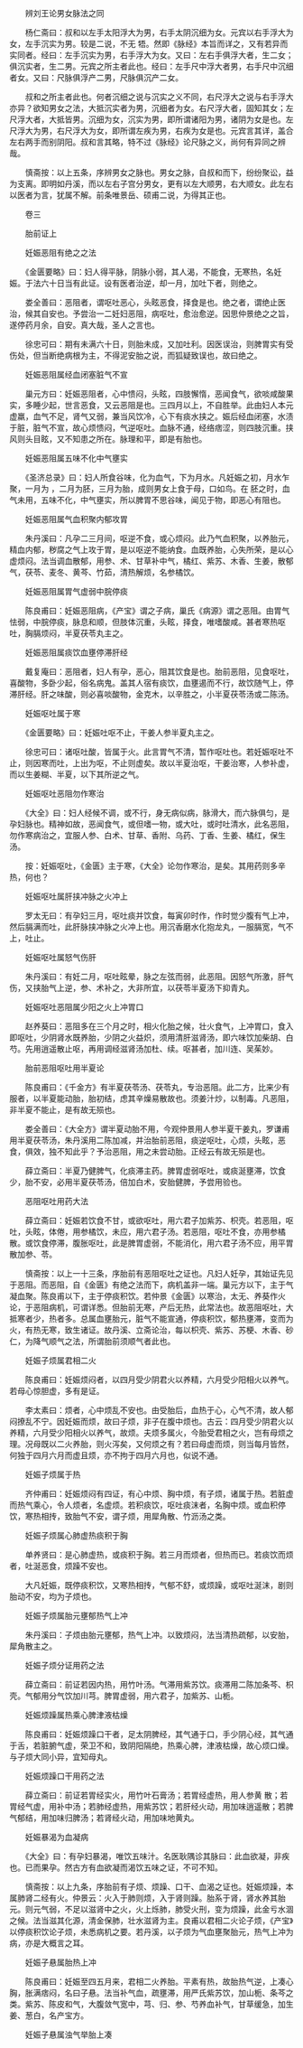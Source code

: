 <!-- { "loadSidebar": true } -->
　　辨刘王论男女脉法之同

　　杨仁斋曰：叔和以左手太阳浮大为男，右手太阴沉细为女。元宾以右手浮大为女，左手沉实为男。较是二说，不无 牾。然即《脉经》本旨而详之，又有若异而实同者。经曰：左手沉实为男，右手浮大为女。又曰：左右手俱浮大者，生二女；俱沉实者，生二男。元宾之所主者此也。经曰：左手尺中浮大者男，右手尺中沉细者女。又曰：尺脉俱浮产二男，尺脉俱沉产二女。

　　叔和之所主者此也。何者沉细之说与沉实之义不同，右尺浮大之说与右手浮大亦异？欲知男女之法，大抵沉实者为男，沉细者为女。右尺浮大者，固知其女；左尺浮大者，大抵皆男。沉细为女，沉实为男，即所谓诸阳为男，诸阴为女是也。左尺浮大为男，右尺浮大为女，即所谓左疾为男，右疾为女是也。元宾言其详，盖合左右两手而别阴阳。叔和言其略，特不过《脉经》论尺脉之义，尚何有异同之辨哉。

　　慎斋按：以上五条，序辨男女之脉也。男女之脉，自叔和而下，纷纷聚讼，益为支离。即明如丹溪，而以左右子宫分男女，更有以左大顺男，右大顺女。此左右以医者为言，犹属不解。前条唯景岳、硕甫二说，为得其正也。

　　卷三

　　胎前证上

　　妊娠恶阻有绝之之法

　　《金匮要略》曰：妇人得平脉，阴脉小弱，其人渴，不能食，无寒热，名妊娠。于法六十日当有此证。设有医者治逆，却一月，加吐下者，则绝之。

　　娄全善曰：恶阻者，谓呕吐恶心，头眩恶食，择食是也。绝之者，谓绝止医治，候其自安也。予尝治一二妊妇恶阻，病呕吐，愈治愈逆。因思仲景绝之之旨，遂停药月余，自安。真大哉，圣人之言也。

　　徐忠可曰：期有未满六十日，则胎未成，又加吐利。因医误治，则脾胃实有受伤处，但当断绝病根为主，不得泥安胎之说，而狐疑致误也，故曰绝之。

　　妊娠恶阻属经血闭塞脏气不宣

　　巢元方曰：妊娠恶阻者，心中愦闷，头眩，四肢懈惰，恶闻食气，欲啖咸酸果实，多睡少起，世言恶食，又云恶阻是也。三四月以上，不自胜举。此由妇人本元虚羸，血气不足，肾气又弱，兼当风饮冷，心下有痰水挟之。娠后经血闭塞，水渍于脏，脏气不宣，故心烦愦闷，气逆呕吐。血脉不通，经络痞涩，则四肢沉重。挟风则头目眩，又不知患之所在。脉理和平，即是有胎也。

　　妊娠恶阻属五味不化中气壅实

　　《圣济总录》曰：妇人所食谷味，化为血气，下为月水。凡妊娠之初，月水乍聚，一月为 ，二月为胚，三月为胎，成则男女上食于母，口如鸟。在 胚之时，血气未用，五味不化，中气壅实，所以脾胃不思谷味，闻见于物，即恶心有阻也。

　　妊娠恶阻属气血积聚内郁攻胃

　　朱丹溪曰：凡孕二三月间，呕逆不食，或心烦闷。此乃气血积聚，以养胎元，精血内郁，秽腐之气上攻于胃，是以呕逆不能纳食。血既养胎，心失所荣，是以心虚烦闷。法当调血散郁，用参、术、甘草补中气，橘红、紫苏、木香、生姜，散郁气，茯苓、麦冬、黄芩、竹茹，清热解烦，名参橘饮。

　　妊娠恶阻属胃气虚弱中脘停痰

　　陈良甫曰：妊娠恶阻病，《产宝》谓之子病，巢氏《病源》谓之恶阻。由胃气怯弱，中脘停痰，脉息和顺，但肢体沉重，头眩，择食，唯嗜酸咸。甚者寒热呕吐，胸膈烦闷，半夏茯苓丸主之。

　　妊娠恶阻属痰饮血壅停滞肝经

　　戴复庵曰：恶阻者，妇人有孕，恶心，阻其饮食是也。胎前恶阻，见食呕吐，喜酸物，多卧少起，俗名病鬼。盖其人宿有痰饮，血壅遏而不行，故饮随气上，停滞肝经。肝之味酸，则必喜啖酸物，金克木，以辛胜之，小半夏茯苓汤或二陈汤。

　　妊娠呕吐属于寒

　　《金匮要略》曰：妊娠吐呕不止，干姜人参半夏丸主之。

　　徐忠可曰：诸呕吐酸，皆属于火。此言胃气不清，暂作呕吐也。若妊娠呕吐不止，则因寒而吐，上出为呕，不止则虚矣。故以半夏治呕，干姜治寒，人参补虚，而以生姜糊、半夏，以下其所逆之气。

　　妊娠呕吐恶阻勿作寒治

　　《大全》曰：妇人经候不调，或不行，身无病似病，脉滑大，而六脉俱匀，是孕妇脉也。精神如故，恶闻食气，或但嗜一物，或大吐，或时吐清水，此名恶阻，勿作寒病治之，宜服人参、白术、甘草、香附、乌药、丁香、生姜、橘红，保生汤。

　　按：妊娠呕吐，《金匮》主于寒，《大全》论勿作寒治，是矣。其用药则多辛热，何也？

　　妊娠呕吐属肝挟冲脉之火冲上

　　罗太无曰：有孕妇三月，呕吐痰并饮食，每寅卯时作，作时觉少腹有气上冲，然后膈满而吐，此肝脉挟冲脉之火冲上也。用沉香磨水化抱龙丸，一服膈宽，气不上，吐止。

　　妊娠呕吐属怒气伤肝

　　朱丹溪曰：有妊二月，呕吐眩晕，脉之左弦而弱，此恶阻。因怒气所激，肝气伤，又挟胎气上逆，参、术补之，大非所宜，以茯苓半夏汤下抑青丸。

　　妊娠呕吐恶阻属少阳之火上冲胃口

　　赵养葵曰：恶阻多在三个月之时，相火化胎之候，壮火食气，上冲胃口，食入即呕吐，少阴肾水既养胎，少阴之火益炽，须用清肝滋肾汤，即六味饮加柴胡、白芍。先用逍遥散止呕，再用调经滋肾汤加杜、续。呕甚者，加川连、吴茱妙。

　　胎前恶阻呕吐用半夏论

　　陈良甫曰：《千金方》有半夏茯苓汤、茯苓丸，专治恶阻。此二方，比来少有服者，以半夏能动胎，胎初结，虑其辛燥易散故也。须姜汁炒，以制毒。凡恶阻，非半夏不能止，是有故无殒也。

　　娄全善曰：《大全方》谓半夏动胎不用，今观仲景用人参半夏干姜丸，罗谦甫用半夏茯苓汤，朱丹溪用二陈加减，并治胎前恶阻，痰逆呕吐，心烦，头眩，恶食，俱效，独不知此乎？予治恶阻，用之未尝动胎。正经云有故无殒是也。

　　薛立斋曰：半夏乃健脾气，化痰滞主药。脾胃虚弱呕吐，或痰涎壅滞，饮食少，胎不安，必用半夏茯苓汤，倍加白术，安胎健脾，予尝用验也。

　　恶阻呕吐用药大法

　　薛立斋曰：妊娠若饮食不甘，或欲呕吐，用六君子加紫苏、枳壳。若恶阻，呕吐，头眩，体倦，用参橘饮，未应，用六君子汤。若恶阻，呕吐不食，亦用参橘散。或饮食停滞，腹胀呕吐，此是脾胃虚弱，不能消化，用六君子汤不应，用平胃散加参、苓。

　　慎斋按：以上一十三条，序胎前有恶阻呕吐之证也。凡妇人妊孕，其始证先见于恶阻。而恶阻，自《金匮》有绝之法而下，病机盖非一端。巢元方以下，主于气凝血聚。陈良甫以下，主于停痰积饮。若仲景《金匮》以寒治，太无、养葵作火论，于恶阻病机，可谓详悉。但胎前无寒，产后无热，此常法也。故恶阻呕吐，大抵寒者少，热者多。总属血壅胎元，脏气不能宣通，停痰积饮，郁热壅滞，变而为火，有热无寒，致生诸证。故丹溪、立斋论治，每以枳壳、紫苏、苏梗、木香、砂仁，为降气顺气之法，所谓胎前须顺气者此也。

　　妊娠子烦属君相二火

　　陈良甫曰：妊娠烦闷者，以四月受少阴君火以养精，六月受少阳相火以养气。若母心惊胆虚，多有是证。

　　李太素曰：烦者，心中烦乱不安也。由受胎后，血热于心，心气不清，故人郁闷撩乱不宁。因妊娠而烦，故曰子烦，非子在腹中烦也。古云：四月受少阴君火以养精，六月受少阳相火以养气，故烦。夫烦多属火，今胎受君相之火，岂有母烦之理。况母既以二火养胎，则火泻矣，又何烦之有？若曰母虚而烦，则当每月皆然，何独于四月六月而虚且烦，亦不拘于四月六月也，似说不通。

　　妊娠子烦属于热

　　齐仲甫曰：妊娠烦闷有四证，有心中烦、胸中烦，有子烦，诸属于热。若脏虚而热气乘心，令人烦者，名虚烦。若积痰饮，呕吐痰沫者，名胸中烦。或血积停饮，寒热相抟，致胎气不安，谓子烦，用犀角散、竹沥汤之类。

　　妊娠子烦属心肺虚热痰积于胸

　　单养贤曰：是心肺虚热，或痰积于胸。若三月而烦者，但热而已。若痰饮而烦者，吐涎恶食，烦躁不安也。

　　大凡妊娠，既停痰积饮，又寒热相抟，气郁不舒，或烦躁，或呕吐涎沫，剧则胎动不安，均为子烦也。

　　妊娠子烦属胎元壅郁热气上冲

　　朱丹溪曰：子烦由胎元壅郁，热气上冲。以致烦闷，法当清热疏郁，以安胎，犀角散主之。

　　妊娠子烦分证用药之法

　　薛立斋曰：前证若因内热，用竹叶汤。气滞用紫苏饮。痰滞用二陈加条芩、枳壳。气郁用分气饮加川芎。脾胃虚弱，用六君子，加紫苏、山栀。

　　妊娠烦躁属热乘心脾津液枯燥

　　陈良甫曰：妊娠烦躁口干者，足太阴脾经，其气通于口，手少阴心经，其气通于舌，若脏腑气虚，荣卫不和，致阴阳隔绝，热乘心脾，津液枯燥，故心烦口燥。与子烦大同小异，宜知母丸。

　　妊娠烦躁口干用药之法

　　薛立斋曰：前证若胃经实火，用竹叶石膏汤；若胃经虚热，用人参黄 散；若胃经气虚，用补中汤；若肺经虚热，用紫苏饮；若肝经火动，用加味逍遥散；若脾气郁结，用加味归脾汤；若肾经火动，用加味地黄丸。

　　妊娠暴渴为血凝病

　　《大全》曰：有孕妇暴渴，唯饮五味汁。名医耿隅诊其脉曰：此血欲凝，非疾也。已而果孕。然古方有血欲凝而渴饮五味之证，不可不知。

　　慎斋按：以上九条，序胎前有子烦、烦躁、口干、血渴之证也。妊娠烦躁，本属肺肾二经有火。仲景云：火入于肺则烦，入于肾则躁。胎系于肾，肾水养其胎元。则元气弱，不足以滋肾中之火，火上烁肺，肺受火刑，变为烦躁，此金亏水涸之候。法当滋其化源，清金保肺，壮水滋肾为主。良甫以君相二火论子烦，《产宝》以停痰积饮论子烦，未悉病机之要。若丹溪，以子烦为气血壅聚胎元，热气上冲为病，亦是大概言之耳。

　　妊娠子悬属胎热上冲

　　陈良甫曰：妊娠至四五月来，君相二火养胎。平素有热，故胎热气逆，上凑心胸，胀满痞闷，名曰子悬。法当补气血，疏壅滞，用严氏紫苏饮，加山栀、条芩之类。紫苏、陈皮和气，大腹敛气宽中，芎、归、参、芍养血补气，甘草缓急，加生姜、葱白，名产宝方。

　　妊娠子悬属浊气举胎上凑

